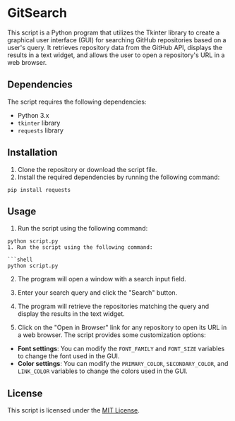 # GitSearch

This script is a Python program that utilizes the Tkinter library to create a graphical user interface (GUI) for searching GitHub repositories based on a user's query. It retrieves repository data from the GitHub API, displays the results in a text widget, and allows the user to open a repository's URL in a web browser.

## Dependencies

The script requires the following dependencies:

- Python 3.x
- `tkinter` library
- `requests` library

## Installation

1. Clone the repository or download the script file.
2. Install the required dependencies by running the following command:

```shell
pip install requests
```

## Usage

1. Run the script using the following command:

```shell
python script.py
1. Run the script using the following command:

```shell
python script.py
```

2. The program will open a window with a search input field.

3. Enter your search query and click the "Search" button.

4. The program will retrieve the repositories matching the query and display the results in the text widget.

5. Click on the "Open in Browser" link for any repository to open its URL in a web browser.
The script provides some customization options:

- **Font settings**: You can modify the `FONT_FAMILY` and `FONT_SIZE` variables to change the font used in the GUI.
- **Color settings**: You can modify the `PRIMARY_COLOR`, `SECONDARY_COLOR`, and `LINK_COLOR` variables to change the colors used in the GUI.

## License

This script is licensed under the [MIT License](LICENSE).
